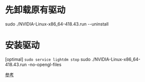 # 先卸载原有驱动
 sudo ./NVIDIA-Linux-x86_64-418.43.run --uninstall
# 安装驱动
  [optimal] `sudo service lightdm stop`
  sudo ./NVIDIA-Linux-x86_64-418.43.run -no-opengl-files

[参考](https://www.cnblogs.com/luofeel/p/8654964.html)
